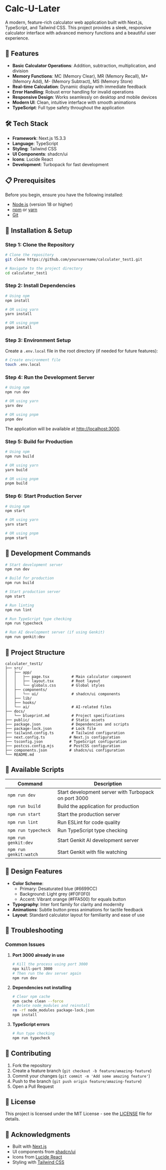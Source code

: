 # Calc-U-Later

A modern, feature-rich calculator web application built with Next.js, TypeScript, and Tailwind CSS. This project provides a sleek, responsive calculator interface with advanced memory functions and a beautiful user experience.

## 🚀 Features

- **Basic Calculator Operations**: Addition, subtraction, multiplication, and division
- **Memory Functions**: MC (Memory Clear), MR (Memory Recall), M+ (Memory Add), M- (Memory Subtract), MS (Memory Store)
- **Real-time Calculation**: Dynamic display with immediate feedback
- **Error Handling**: Robust error handling for invalid operations
- **Responsive Design**: Works seamlessly on desktop and mobile devices
- **Modern UI**: Clean, intuitive interface with smooth animations
- **TypeScript**: Full type safety throughout the application

## 🛠️ Tech Stack

- **Framework**: Next.js 15.3.3
- **Language**: TypeScript
- **Styling**: Tailwind CSS
- **UI Components**: shadcn/ui
- **Icons**: Lucide React
- **Development**: Turbopack for fast development

## 📋 Prerequisites

Before you begin, ensure you have the following installed:
- [Node.js](https://nodejs.org/) (version 18 or higher)
- [npm](https://www.npmjs.com/) or [yarn](https://yarnpkg.com/)
- [Git](https://git-scm.com/)

## 🚀 Installation & Setup

### Step 1: Clone the Repository

```bash
# Clone the repository
git clone https://github.com/yourusername/calculater_test1.git

# Navigate to the project directory
cd calculater_test1
```

### Step 2: Install Dependencies

```bash
# Using npm
npm install

# OR using yarn
yarn install

# OR using pnpm
pnpm install
```

### Step 3: Environment Setup

Create a `.env.local` file in the root directory (if needed for future features):

```bash
# Create environment file
touch .env.local
```

### Step 4: Run the Development Server

```bash
# Using npm
npm run dev

# OR using yarn
yarn dev

# OR using pnpm
pnpm dev
```

The application will be available at [http://localhost:3000](http://localhost:3000).

### Step 5: Build for Production

```bash
# Using npm
npm run build

# OR using yarn
yarn build

# OR using pnpm
pnpm build
```

### Step 6: Start Production Server

```bash
# Using npm
npm start

# OR using yarn
yarn start

# OR using pnpm
pnpm start
```

## 🔧 Development Commands

```bash
# Start development server
npm run dev

# Build for production
npm run build

# Start production server
npm start

# Run linting
npm run lint

# Run TypeScript type checking
npm run typecheck

# Run AI development server (if using Genkit)
npm run genkit:dev
```

## 📁 Project Structure

```
calculater_test1/
├── src/
│   ├── app/
│   │   ├── page.tsx          # Main calculator component
│   │   ├── layout.tsx        # Root layout
│   │   └── globals.css       # Global styles
│   ├── components/
│   │   └── ui/               # shadcn/ui components
│   ├── lib/
│   ├── hooks/
│   └── ai/                   # AI-related files
├── docs/
│   └── blueprint.md          # Project specifications
├── public/                   # Static assets
├── package.json              # Dependencies and scripts
├── package-lock.json         # Lock file
├── tailwind.config.ts        # Tailwind configuration
├── next.config.ts           # Next.js configuration
├── tsconfig.json            # TypeScript configuration
├── postcss.config.mjs       # PostCSS configuration
├── components.json          # shadcn/ui configuration
└── README.md
```

## 🎯 Available Scripts

| Command | Description |
|---------|-------------|
| `npm run dev` | Start development server with Turbopack on port 3000 |
| `npm run build` | Build the application for production |
| `npm run start` | Start the production server |
| `npm run lint` | Run ESLint for code quality |
| `npm run typecheck` | Run TypeScript type checking |
| `npm run genkit:dev` | Start Genkit AI development server |
| `npm run genkit:watch` | Start Genkit with file watching |

## 🎨 Design Features

- **Color Scheme**: 
  - Primary: Desaturated blue (#6699CC)
  - Background: Light grey (#F0F0F0)
  - Accent: Vibrant orange (#FFA500) for equals button
- **Typography**: Inter font family for clarity and modernity
- **Animations**: Subtle button press animations for tactile feedback
- **Layout**: Standard calculator layout for familiarity and ease of use

## 🐛 Troubleshooting

### Common Issues

1. **Port 3000 already in use**
   ```bash
   # Kill the process using port 3000
   npx kill-port 3000
   # Then run the dev server again
   npm run dev
   ```

2. **Dependencies not installing**
   ```bash
   # Clear npm cache
   npm cache clean --force
   # Delete node_modules and reinstall
   rm -rf node_modules package-lock.json
   npm install
   ```

3. **TypeScript errors**
   ```bash
   # Run type checking
   npm run typecheck
   ```

## 🤝 Contributing

1. Fork the repository
2. Create a feature branch (`git checkout -b feature/amazing-feature`)
3. Commit your changes (`git commit -m 'Add some amazing feature'`)
4. Push to the branch (`git push origin feature/amazing-feature`)
5. Open a Pull Request

## 📝 License

This project is licensed under the MIT License - see the [LICENSE](LICENSE) file for details.

## 🙏 Acknowledgments

- Built with [Next.js](https://nextjs.org/)
- UI components from [shadcn/ui](https://ui.shadcn.com/)
- Icons from [Lucide React](https://lucide.dev/)
- Styling with [Tailwind CSS](https://tailwindcss.com/)


